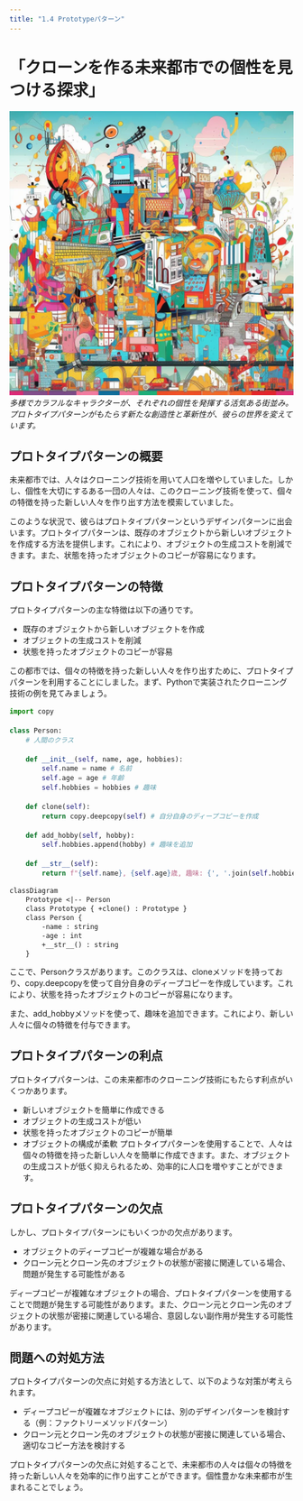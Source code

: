 ```yaml
---
title: "1.4 Prototypeパターン"
---
```


# 「クローンを作る未来都市での個性を見つける探求」
![](/images/20230327_gof/A_vibrant_cityscape_filled_with_diverse_colorful_charact_df.jpg)
*多様でカラフルなキャラクターが、それぞれの個性を発揮する活気ある街並み。プロトタイプパターンがもたらす新たな創造性と革新性が、彼らの世界を変えています。*
## プロトタイプパターンの概要
未来都市では、人々はクローニング技術を用いて人口を増やしていました。しかし、個性を大切にするある一団の人々は、このクローニング技術を使って、個々の特徴を持った新しい人々を作り出す方法を模索していました。

このような状況で、彼らはプロトタイプパターンというデザインパターンに出会います。プロトタイプパターンは、既存のオブジェクトから新しいオブジェクトを作成する方法を提供します。これにより、オブジェクトの生成コストを削減できます。また、状態を持ったオブジェクトのコピーが容易になります。

## プロトタイプパターンの特徴
プロトタイプパターンの主な特徴は以下の通りです。

- 既存のオブジェクトから新しいオブジェクトを作成
- オブジェクトの生成コストを削減
- 状態を持ったオブジェクトのコピーが容易

この都市では、個々の特徴を持った新しい人々を作り出すために、プロトタイプパターンを利用することにしました。まず、Pythonで実装されたクローニング技術の例を見てみましょう。

```python
import copy

class Person:
    # 人間のクラス

    def __init__(self, name, age, hobbies):
        self.name = name # 名前
        self.age = age # 年齢
        self.hobbies = hobbies # 趣味

    def clone(self):
        return copy.deepcopy(self) # 自分自身のディープコピーを作成

    def add_hobby(self, hobby):
        self.hobbies.append(hobby) # 趣味を追加

    def __str__(self):
        return f"{self.name}, {self.age}歳, 趣味: {', '.join(self.hobbies)}"
```

```mermaid
classDiagram
    Prototype <|-- Person
    class Prototype { +clone() : Prototype }
    class Person {
        -name : string
        -age : int
        +__str__() : string 
    }
```

ここで、Personクラスがあります。このクラスは、cloneメソッドを持っており、copy.deepcopyを使って自分自身のディープコピーを作成しています。これにより、状態を持ったオブジェクトのコピーが容易になります。

また、add_hobbyメソッドを使って、趣味を追加できます。これにより、新しい人々に個々の特徴を付与できます。

## プロトタイプパターンの利点
プロトタイプパターンは、この未来都市のクローニング技術にもたらす利点がいくつかあります。

- 新しいオブジェクトを簡単に作成できる
- オブジェクトの生成コストが低い
- 状態を持ったオブジェクトのコピーが簡単
- オブジェクトの構成が柔軟
プロトタイプパターンを使用することで、人々は個々の特徴を持った新しい人々を簡単に作成できます。また、オブジェクトの生成コストが低く抑えられるため、効率的に人口を増やすことができます。

## プロトタイプパターンの欠点
しかし、プロトタイプパターンにもいくつかの欠点があります。

- オブジェクトのディープコピーが複雑な場合がある
- クローン元とクローン先のオブジェクトの状態が密接に関連している場合、問題が発生する可能性がある

ディープコピーが複雑なオブジェクトの場合、プロトタイプパターンを使用することで問題が発生する可能性があります。また、クローン元とクローン先のオブジェクトの状態が密接に関連している場合、意図しない副作用が発生する可能性があります。

## 問題への対処方法
プロトタイプパターンの欠点に対処する方法として、以下のような対策が考えられます。

- ディープコピーが複雑なオブジェクトには、別のデザインパターンを検討する（例：ファクトリーメソッドパターン）
- クローン元とクローン先のオブジェクトの状態が密接に関連している場合、適切なコピー方法を検討する

プロトタイプパターンの欠点に対処することで、未来都市の人々は個々の特徴を持った新しい人々を効率的に作り出すことができます。個性豊かな未来都市が生まれることでしょう。